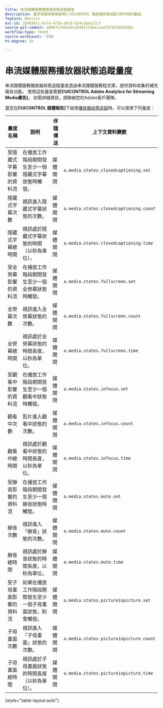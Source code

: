 ```yaml
---
title: 串流媒體服務播放器狀態追蹤量度
description: 當您為報表套裝啟用[!UICONTROL 播放器狀態追蹤]時可用的量度。
feature: Metrics
exl-id: 324936cc-0c7a-4710-a618-b24cc6a2c2cf
source-git-commit: a6967c7d4e1dca5491f13beccaa797167b503d6e
workflow-type: tm+mt
source-wordcount: '376'
ht-degree: 1%

---
```


# 串流媒體服務播放器狀態追蹤量度

串流媒體服務播放器狀態追蹤量度透過串流媒體服務程式庫，提供資料收集的補充報告功能。 使用這些量度需要&#x200B;**[!UICONTROL Adobe Analytics for Streaming Media廣告]**。 如需詳細資訊，請聯絡您的Adobe客戶團隊。

當您在&#x200B;**[!UICONTROL 媒體報告]**&#x200B;下啟用[播放器狀態追蹤](/help/admin/tools/manage-rs/edit-settings/media-management.md)時，可以使用下列量度：

| 量度名稱 | 說明 | 伴隨傳送 | 上下文資料變數 |
| --- | --- | --- | --- |
| 受隱藏式字幕影響的資料流 | 在播放工作階段期間發生至少一個隱藏式字幕狀態時觸發。 | 媒體關閉 | `a.media.states.closedcaptioning.set` |
| 隱藏式字幕次數 | 視訊進入隱藏式字幕狀態的次數。 | 媒體關閉 | `a.media.states.closedcaptioning.count` |
| 隱藏式字幕總時間 | 視訊處於隱藏式字幕狀態的時間（以秒為單位）。 | 媒體關閉 | `a.media.states.closedcaptioning.time` |
| 受全熒幕影響的資料流 | 在播放工作階段期間發生至少一個全熒幕狀態時觸發。 | 媒體關閉 | `a.media.states.fullscreen.set` |
| 全熒幕次數 | 視訊進入全熒幕狀態的次數。 | 媒體關閉 | `a.media.states.fullscreen.count` |
| 全熒幕總時間 | 視訊處於全熒幕狀態的時間長度，以秒為單位。 | 媒體關閉 | `a.media.states.fullscreen.time` |
| 受觀看中影響的資料流 | 在播放工作階段期間發生至少一個觀看中狀態時觸發。 | 媒體關閉 | `a.media.states.infocus.set` |
| 觀看中次數 | 影片進入觀看中狀態的次數。 | 媒體關閉 | `a.media.states.infocus.count` |
| 觀看中總時間 | 視訊處於觀看中狀態的時間長度，以秒為單位。 | 媒體關閉 | `a.media.states.infocus.time` |
| 受靜音影響的資料流 | 在播放工作階段期間發生至少一個靜音狀態時觸發。 | 媒體關閉 | `a.media.states.mute.set` |
| 靜音次數 | 視訊進入「靜音」狀態的次數。 | 媒體關閉 | `a.media.states.mute.count` |
| 靜音總時間 | 視訊處於靜音狀態的時間長度，以秒為單位。 | 媒體關閉 | `a.media.states.mute.time` |
| 受子母畫面影響的資料流 | 如果在播放工作階段期間發生至少一個子母畫面狀態，則會觸發。 | 媒體關閉 | `a.media.states.pictureinpicture.set` |
| 子母畫面次數 | 視訊進入「子母畫面」狀態的次數。 | 媒體關閉 | `a.media.states.pictureinpicture.count` |
| 子母畫面總時間 | 視訊處於子母畫面狀態的時間長度（以秒為單位）。 | 媒體關閉 | `a.media.states.pictureinpicture.time` |

{style="table-layout:auto"}
